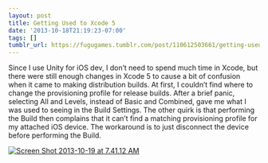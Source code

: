 ```yaml
---
layout: post
title: Getting Used to Xcode 5
date: '2013-10-18T21:19:23-07:00'
tags: []
tumblr_url: https://fugugames.tumblr.com/post/110612503661/getting-used-to-xcode-5
---
```

Since I use Unity for iOS dev, I don’t need to spend much time in Xcode, but there were still enough changes in Xcode 5 to cause a bit of confusion when it came to making distribution builds. At first, I couldn’t find where to change the provisioning profile for release builds. After a brief panic, selecting All and Levels, instead of Basic and Combined, gave me what I was used to seeing in the Build Settings. The other quirk is that performing the Build then complains that it can’t find a matching provisioning profile for my attached iOS device. The workaround is to just disconnect the device before performing the Build.

[![Screen Shot 2013-10-19 at 7.41.12 AM](http://itshardtofondlepenguins.com/wp-content/uploads/2013/10/Screen-Shot-2013-10-19-at-7.41.12-AM.png)](http://itshardtofondlepenguins.com/wp-content/uploads/2013/10/Screen-Shot-2013-10-19-at-7.41.12-AM.png)

